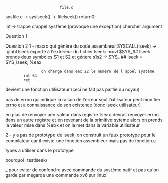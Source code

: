                             file.c 
sysfile.c -> syslseek() -> filelseek() return0;

int -> trappe d'appel système (provoque une exception)
chercher argument 

Question 1

Question 2
1 - macro qui génère du code assembleur
    SYSCALL(lseek) -> .globl lseek
                exporté à l'exterieur du fichier
        lseek: movl $SYS_## lseek
                    prends deux symboles S1 et S2 et génère s1s2 -> SYS_ ## lseek = SYS_lseek, %eax

                    on charge dans eax 22 le numéro de l'appel système
            int 64
            ret

devient une fonction utilisateur (ceci ne fait pas partie du noyau)

pas de errno qui indique la raison de l'erreur
seul l'utilisateur peut modifier errno et a connaissance de son existence (donc lseek utilisateur)

en plus de renvoyer uen valeur dans registre %eax devrait renvoyer errno dans un autre registre et en revenant de la primitive syteme alors on prends la valeur mise dans %ebx et on la met dans la variable utilisateur

2 - y a pas de prototype de lseek, on construit un faux prototype pour le compilateur car il existe une fonction assembleur mais pas de fonction.c

types a utiliser dans le prototype

pourquoi _testlseek\

_ pour eviter de confondre avec commande du système natif et pas qu'on garde par mégarde une commande xv6 sur linux